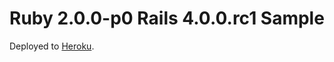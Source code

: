 # Ruby 2.0.0-p0 Rails 4.0.0.rc1 Sample

Deployed to [Heroku](http://ka-rails4-sample.herokuapp.com/items).
